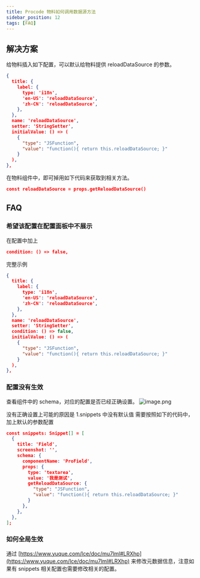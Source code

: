 ```yaml
---
title: Procode 物料如何调用数据源方法
sidebar_position: 12
tags: [FAQ]
---
```

## 解决方案
给物料插入如下配置，可以默认给物料提供 reloadDataSource 的参数。
```json
{
  title: {
    label: {
      type: 'i18n',
      'en-US': 'reloadDataSource',
      'zh-CN': 'reloadDataSource',
    },
  },
  name: 'reloadDataSource',
  setter: 'StringSetter',
  initialValue: () => (
    {
      "type": "JSFunction",
      "value": "function(){ return this.reloadDataSource; }"
    }
  ),
},
```

在物料组件中，即可掉用如下代码来获取到相关方法。
```json
const reloadDataSource = props.getReloadDataSource()
```

## FAQ
### 希望该配置在配置面板中不展示
在配置中加上
```json
condition: () => false,
```

完整示例
```json
{
  title: {
    label: {
      type: 'i18n',
      'en-US': 'reloadDataSource',
      'zh-CN': 'reloadDataSource',
    },
  },
  name: 'reloadDataSource',
  setter: 'StringSetter',
  condition: () => false,
  initialValue: () => (
    {
      "type": "JSFunction",
      "value": "function(){ return this.reloadDataSource; }"
    }
  ),
},
```

### 配置没有生效
查看组件中的 schema，对应的配置是否已经正确设置。
![image.png](https://cdn.nlark.com/yuque/0/2022/png/2622706/1653894934869-963be13a-1d6a-458a-a1e1-fd21fa9fc765.png#clientId=uc4e9cec0-362f-4&crop=0&crop=0&crop=1&crop=1&from=paste&height=577&id=u956bc36a&margin=%5Bobject%20Object%5D&name=image.png&originHeight=1154&originWidth=1046&originalType=binary&ratio=1&rotation=0&showTitle=false&size=339838&status=done&style=none&taskId=uf64dae1b-23e9-4444-ab20-9e5f17a5449&title=&width=523)

没有正确设置上可能的原因是
1.snippets 中没有默认值
需要按照如下的代码中，加上默认的参数配置
```json
const snippets: Snippet[] = [
  {
    title: 'Field',
    screenshot: '',
    schema: {
      componentName: 'ProField',
      props: {
        type: 'textarea',
        value: '我是测试',
        getReloadDataSource: {
          "type": "JSFunction",
          "value": "function(){ return this.reloadDataSource; }"
        }
      },
    },
  },
];
```

### 如何全局生效
通过 [https://www.yuque.com/lce/doc/mu7lml#LRXhp](https://www.yuque.com/lce/doc/mu7lml#LRXhp) 来修改元数据信息，注意如果有 snippets 相关配置也需要修改相关的配置。
